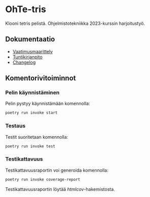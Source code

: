 
# OhTe-tris

Klooni tetris pelistä. Ohjelmistotekniikka 2023-kurssin harjoitustyö.


## Dokumentaatio

- [Vaatimusmaarittely](dokumentaatio/vaatimusmaarittely.md)
- [Tuntikirjanpito](dokumentaatio/tuntikirjanpito.md)
- [Changelog](dokumentaatio/changelog.md)

## Komentorivitoiminnot
### Pelin käynnistäminen
Pelin pystyy käynnistämään komennolla:

```bash
poetry run invoke start
```
### Testaus
Testit suoritetaan komennolla:
```bash
poetry run invoke test
```
### Testikattavuus
Testikattavuusraportin voi generoida komennolla:
```bash
poetry run invoke coverage-report
```
Testikattavuusraportin löytää _htmlcov_-hakemistosta.
